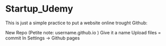 # Startup_Udemy

This is just a simple practice to put a website online trought Github:

New Repo (Petite note: username.github.io )
Give it a name
Upload files = commit
In Settings -> Github pages
